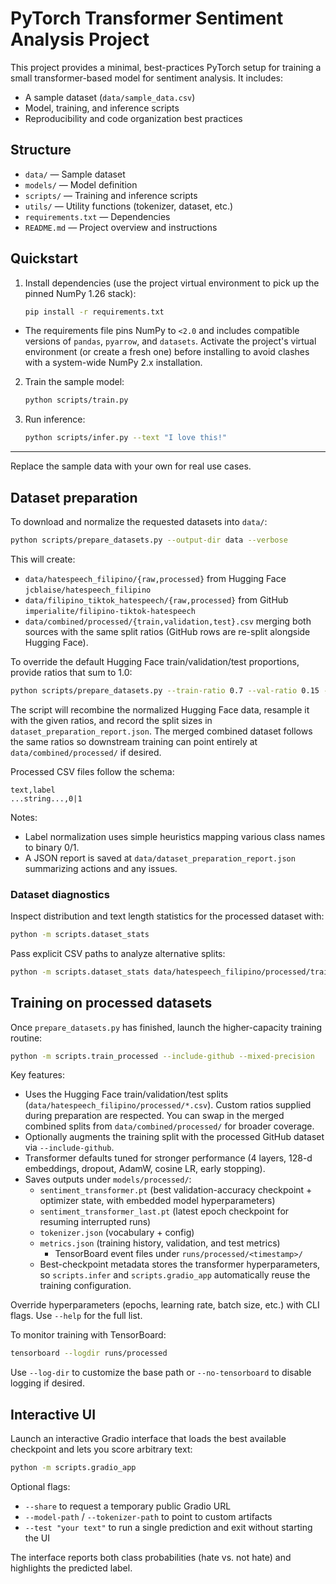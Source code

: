 # PyTorch Transformer Sentiment Analysis Project

This project provides a minimal, best-practices PyTorch setup for training a small transformer-based model for sentiment analysis. It includes:

- A sample dataset (`data/sample_data.csv`)
- Model, training, and inference scripts
- Reproducibility and code organization best practices

## Structure

- `data/` — Sample dataset
- `models/` — Model definition
- `scripts/` — Training and inference scripts
- `utils/` — Utility functions (tokenizer, dataset, etc.)
- `requirements.txt` — Dependencies
- `README.md` — Project overview and instructions

## Quickstart

1. Install dependencies (use the project virtual environment to pick up the pinned NumPy 1.26 stack):
   ```bash
   pip install -r requirements.txt
   ```
- The requirements file pins NumPy to `<2.0` and includes compatible versions of `pandas`, `pyarrow`, and `datasets`. Activate the project's virtual environment (or create a fresh one) before installing to avoid clashes with a system-wide NumPy 2.x installation.
2. Train the sample model:
   ```bash
   python scripts/train.py
   ```
3. Run inference:
   ```bash
   python scripts/infer.py --text "I love this!"
   ```

---

Replace the sample data with your own for real use cases.

## Dataset preparation

To download and normalize the requested datasets into `data/`:

```bash
python scripts/prepare_datasets.py --output-dir data --verbose
```

This will create:
- `data/hatespeech_filipino/{raw,processed}` from Hugging Face `jcblaise/hatespeech_filipino`
- `data/filipino_tiktok_hatespeech/{raw,processed}` from GitHub `imperialite/filipino-tiktok-hatespeech`
- `data/combined/processed/{train,validation,test}.csv` merging both sources with the same split ratios (GitHub rows are re-split alongside Hugging Face).

To override the default Hugging Face train/validation/test proportions, provide ratios that sum to 1.0:

```bash
python scripts/prepare_datasets.py --train-ratio 0.7 --val-ratio 0.15 --test-ratio 0.15 --split-seed 123
```

The script will recombine the normalized Hugging Face data, resample it with the given ratios, and record the split sizes in `dataset_preparation_report.json`. The merged combined dataset follows the same ratios so downstream training can point entirely at `data/combined/processed/` if desired.

Processed CSV files follow the schema:

```
text,label
...string...,0|1
```

Notes:
- Label normalization uses simple heuristics mapping various class names to binary 0/1.
- A JSON report is saved at `data/dataset_preparation_report.json` summarizing actions and any issues.

### Dataset diagnostics

Inspect distribution and text length statistics for the processed dataset with:

```bash
python -m scripts.dataset_stats
```

Pass explicit CSV paths to analyze alternative splits:

```bash
python -m scripts.dataset_stats data/hatespeech_filipino/processed/train.csv data/hatespeech_filipino/processed/validation.csv
```

## Training on processed datasets

Once `prepare_datasets.py` has finished, launch the higher-capacity training routine:

```bash
python -m scripts.train_processed --include-github --mixed-precision
```

Key features:
- Uses the Hugging Face train/validation/test splits (`data/hatespeech_filipino/processed/*.csv`). Custom ratios supplied during preparation are respected. You can swap in the merged combined splits from `data/combined/processed/` for broader coverage.
- Optionally augments the training split with the processed GitHub dataset via `--include-github`.
- Transformer defaults tuned for stronger performance (4 layers, 128-d embeddings, dropout, AdamW, cosine LR, early stopping).
- Saves outputs under `models/processed/`:
   - `sentiment_transformer.pt` (best validation-accuracy checkpoint + optimizer state, with embedded model hyperparameters)
   - `sentiment_transformer_last.pt` (latest epoch checkpoint for resuming interrupted runs)
   - `tokenizer.json` (vocabulary + config)
   - `metrics.json` (training history, validation, and test metrics)
      - TensorBoard event files under `runs/processed/<timestamp>/`
   - Best-checkpoint metadata stores the transformer hyperparameters, so `scripts.infer` and `scripts.gradio_app` automatically reuse the training configuration.

Override hyperparameters (epochs, learning rate, batch size, etc.) with CLI flags. Use `--help` for the full list.

   To monitor training with TensorBoard:

   ```bash
   tensorboard --logdir runs/processed
   ```

   Use `--log-dir` to customize the base path or `--no-tensorboard` to disable logging if desired.

   ## Interactive UI

   Launch an interactive Gradio interface that loads the best available checkpoint and lets you score arbitrary text:

   ```bash
   python -m scripts.gradio_app
   ```

   Optional flags:

   - `--share` to request a temporary public Gradio URL
   - `--model-path` / `--tokenizer-path` to point to custom artifacts
   - `--test "your text"` to run a single prediction and exit without starting the UI

   The interface reports both class probabilities (hate vs. not hate) and highlights the predicted label.
